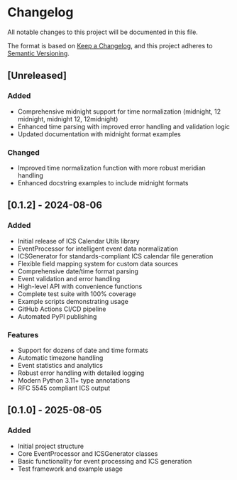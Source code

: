 # Changelog

All notable changes to this project will be documented in this file.

The format is based on [Keep a Changelog](https://keepachangelog.com/en/1.0.0/),
and this project adheres to [Semantic Versioning](https://semver.org/spec/v2.0.0.html).

## [Unreleased]

### Added
- Comprehensive midnight support for time normalization (midnight, 12 midnight, midnight 12, 12midnight)
- Enhanced time parsing with improved error handling and validation logic
- Updated documentation with midnight format examples

### Changed
- Improved time normalization function with more robust meridian handling
- Enhanced docstring examples to include midnight formats

## [0.1.2] - 2024-08-06

### Added
- Initial release of ICS Calendar Utils library
- EventProcessor for intelligent event data normalization
- ICSGenerator for standards-compliant ICS calendar file generation
- Flexible field mapping system for custom data sources
- Comprehensive date/time format parsing
- Event validation and error handling
- High-level API with convenience functions
- Complete test suite with 100% coverage
- Example scripts demonstrating usage
- GitHub Actions CI/CD pipeline
- Automated PyPI publishing

### Features
- Support for dozens of date and time formats
- Automatic timezone handling
- Event statistics and analytics
- Robust error handling with detailed logging
- Modern Python 3.11+ type annotations
- RFC 5545 compliant ICS output

## [0.1.0] - 2025-08-05

### Added
- Initial project structure
- Core EventProcessor and ICSGenerator classes
- Basic functionality for event processing and ICS generation
- Test framework and example usage
